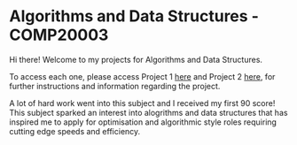 <h1>Algorithms and Data Structures - COMP20003</h1>

Hi there! Welcome to my projects for Algorithms and Data Structures.

To access each one, please access Project 1 <a href="https://github.com/extragravee/COMP20003/tree/master/project1">here</a> and Project 2 <a href="https://github.com/extragravee/COMP20003/tree/master/project2">here</a>, for further instructions and information regarding the project.

A lot of hard work went into this subject and I received my first 90 score! This subject sparked an interest into alogrithms and data structures that has inspired me to apply for optimisation and algorithmic style roles requiring cutting edge speeds and efficiency.

